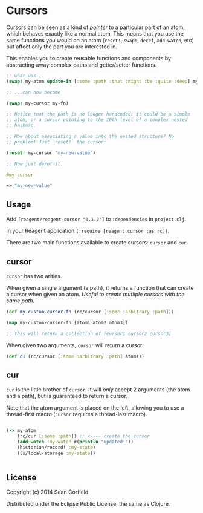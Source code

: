 Cursors
==============

Cursors can be seen as a kind of *pointer* to a particular part of an
atom, which behaves exactly like a normal atom. This means that you
use the same functions you would on an atom (`reset!`, `swap!`,
`deref`, `add-watch`, etc) but affect only the part you are interested
in.

This enables you to create reusable functions and components by
abstracting away complex paths and getter/setter functions.

```clj
;; what was...
(swap! my-atom update-in [:some :path :that :might :be :quite :deep] my-fn)

;; ...can now become

(swap! my-cursor my-fn)

;; Notice that the path is no longer hardcoded; it could be a simple
;; atom, or a cursor pointing to the 10th level of a complex nested
;; hashmap.

;; How about associating a value into the nested structure? No
;; problem! Just `reset!` the cursor:

(reset! my-cursor "my-new-value")

;; Now just deref it:

@my-cursor

=> "my-new-value"

```

Usage
-----

Add `[reagent/reagent-cursor "0.1.2"]` to `:dependencies` in `project.clj`.

In your Reagent application `(:require [reagent.cursor :as rc])`.

There are two main functions available to create cursors: `cursor` and `cur`.

## cursor

`cursor` has two arities.

When given a single argument (a path), it returns a function that can
create a cursor when given an atom. *Useful to create mutliple cursors
with the same path.*


```clj
(def my-custom-cursor-fn (rc/cursor [:some :arbitrary :path]))

(map my-custom-cursor-fn [atom1 atom2 atom3])

;; this will return a collection of [cursor1 cursor2 cursor3]
```

When given two arguments, `cursor` will return a cursor.

```clj
(def c1 (rc/cursor [:some :arbitrary :path] atom1))

```


## cur


`cur` is the little brother of `cursor`. It will *only* accept 2
arguments (the atom and a path), but is guaranteed to return a
cursor.

Note that the atom argument is placed on the left, allowing
you to use a thread-first macro (`cursor` requires a thread-last
macro).

```clj

(-> my-atom
	(rc/cur [:some :path]) ;; <---- create the cursor
	(add-watch :my-watch #(println "updated!"))
	(historian/record! :my-state)
    (ls/local-storage :my-state))
	
```

License
-------

Copyright (c) 2014 Sean Corfield

Distributed under the Eclipse Public License, the same as Clojure.
